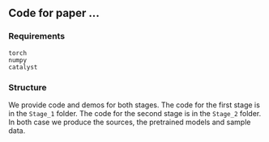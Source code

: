 ## Code for paper ...

### Requirements

```
torch
numpy
catalyst
```

### Structure

We provide code and demos for both stages. The code for the first stage is in the `Stage_1` folder. 
The code for the second stage is in the `Stage_2` folder. In both case we produce the sources, the pretrained models 
and sample data.



